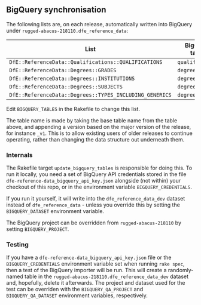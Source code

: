 ## BigQuery synchronisation

The following lists are, on each release, automatically written into BigQuery under `rugged-abacus-218110.dfe_reference_data`:

| List                                                    | BigQuery base table name   |
|---------------------------------------------------------|----------------------------|
| `DfE::ReferenceData::Qualifications::QUALIFICATIONS`    | `qualifications`           |
| `DfE::ReferenceData::Degrees::GRADES`                   | `degree_grades`            |
| `DfE::ReferenceData::Degrees::INSTITUTIONS`             | `degree_institutions`      |
| `DfE::ReferenceData::Degrees::SUBJECTS`                 | `degree_subjects`          |
| `DfE::ReferenceData::Degrees::TYPES_INCLUDING_GENERICS` | `degree_types`             |

Edit `BIGQUERY_TABLES` in the Rakefile to change this list.

The table name is made by taking the base table name from the table above, and
appending a version based on the major version of the release, for instance
`_v1`. This is to allow existing users of older releases to continue operating,
rather than changing the data structure out underneath them.

### Internals

The Rakefile target `update_bigquery_tables` is responsible for doing this. To
run it locally, you need a set of BigQuery API credentials stored in the file
`dfe-reference-data_bigquery_api_key.json` alongside (not within) your checkout
of this repo, or in the environment variable `BIGQUERY_CREDENTIALS`.

If you run it yourself, it will write into the `dfe_reference_data_dev` dataset
instead of `dfe_reference_data` - unless you override this by setting the
`BIGQUERY_DATASET` environment variable.

The BigQuery project can be overridden from `rugged-abacus-218110` by setting
`BIGQUERY_PROJECT`.

### Testing

If you have a `dfe-reference-data_bigquery_api_key.json` file or the
`BIGQUERY_CREDENTIALS` environment variable set when running `rake spec`, then a
test of the BigQuery importer will be run. This will create a randomly-named
table in the `rugged-abacus-218110.dfe_reference_data_dev` dataset and,
hopefully, delete it afterwards. The project and dataset used for the test can
be overriden with the `BIGQUERY_QA_PROJECT` and `BIGQUERY_QA_DATASET`
environment variables, respectively.
